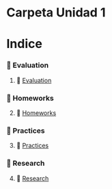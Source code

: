 # Carpeta Unidad 1
# Indice
### :open_file_folder: Evaluation
1. :page_facing_up: [Evaluation](./Practica%20documentadas%20pdf/../Practica%20documentadas%20pdf/practica%201.md)
### :open_file_folder: Homeworks
2. :page_facing_up: [Homeworks](./Practica%20documentadas%20pdf/../Practica%20documentadas%20pdf/practica%201.md)
### :open_file_folder: Practices
3. :page_facing_up: [Practices](./Practica%20documentadas%20pdf/../Practica%20documentadas%20pdf/practica%201.md)
### :open_file_folder: Research
4. :page_facing_up: [Research](./Practica%20documentadas%20pdf/../Practica%20documentadas%20pdf/practica%201.md)
